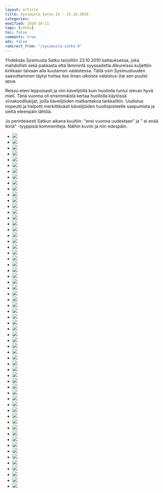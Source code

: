 ```yaml
--- 
layout: article 
title: Sysimusta Satku IX - 23.10.2010 
categories: 
modified: 2010-10-11 
tags: [satku]
toc: false 
comments: true 
ads: false 
redirect_from: "/sysimusta-satku-9" 
--- 
```


Yhdeksäs Sysimusta Satku tarjoiltiin 23.10.2010 kattauksessa, joka
mahdollisti sekä pakkasta että lämmintä syyssadetta.Alkureissu
kuljettiin kirkkaan taivaan alla kuutamon valaistessa. Tältä osin
Sysimustuuden saavuttaminen täytyi hoitaa itse ilman ulkoista
valaistus-(tai sen puute) apua.

Reissu eteni leppoisasti ja niin kävelijöillä kuin huollolla tuntui
olevan hyvä mieli. Tänä vuonna oli ensimmäistä kertaa huollolla käytössä
viivakoodilukijat, joilla kävelijöiden matkantekoa tarkkailtiin.
Uudistus nopeutti ja helpotti merkittävästi kävelijöiden huoltopisteelle
saapumista ja sieltä eteenpäin lähtöä.

Jo perinteisesti Satkun aikana kuultiin: "ensi vuonna uudestaan" ja " ei
enää ikinä" -tyyppisiä kommentteja. Näihin kuviin ja niin edespäin.

<div class="image-gallery">

-   [![](/Media/Default/ImageGalleries/sysimusta-satku-9/Thumbnails/20101023%20Sysimusta%20Satku%20005.jpg)](/Media/Default/ImageGalleries/sysimusta-satku-9/20101023%20Sysimusta%20Satku%20005.jpg)
-   [![](/Media/Default/ImageGalleries/sysimusta-satku-9/Thumbnails/20101023%20Sysimusta%20Satku%20006.jpg)](/Media/Default/ImageGalleries/sysimusta-satku-9/20101023%20Sysimusta%20Satku%20006.jpg)
-   [![](/Media/Default/ImageGalleries/sysimusta-satku-9/Thumbnails/20101023%20Sysimusta%20Satku%20009.jpg)](/Media/Default/ImageGalleries/sysimusta-satku-9/20101023%20Sysimusta%20Satku%20009.jpg)
-   [![](/Media/Default/ImageGalleries/sysimusta-satku-9/Thumbnails/20101023%20Sysimusta%20Satku%20015.jpg)](/Media/Default/ImageGalleries/sysimusta-satku-9/20101023%20Sysimusta%20Satku%20015.jpg)
-   [![](/Media/Default/ImageGalleries/sysimusta-satku-9/Thumbnails/20101023%20Sysimusta%20Satku%20016.jpg)](/Media/Default/ImageGalleries/sysimusta-satku-9/20101023%20Sysimusta%20Satku%20016.jpg)
-   [![](/Media/Default/ImageGalleries/sysimusta-satku-9/Thumbnails/20101023%20Sysimusta%20Satku%20017.jpg)](/Media/Default/ImageGalleries/sysimusta-satku-9/20101023%20Sysimusta%20Satku%20017.jpg)
-   [![](/Media/Default/ImageGalleries/sysimusta-satku-9/Thumbnails/20101023%20Sysimusta%20Satku%20023.jpg)](/Media/Default/ImageGalleries/sysimusta-satku-9/20101023%20Sysimusta%20Satku%20023.jpg)
-   [![](/Media/Default/ImageGalleries/sysimusta-satku-9/Thumbnails/20101023%20Sysimusta%20Satku%20025.jpg)](/Media/Default/ImageGalleries/sysimusta-satku-9/20101023%20Sysimusta%20Satku%20025.jpg)
-   [![](/Media/Default/ImageGalleries/sysimusta-satku-9/Thumbnails/20101023%20Sysimusta%20Satku%20031.jpg)](/Media/Default/ImageGalleries/sysimusta-satku-9/20101023%20Sysimusta%20Satku%20031.jpg)
-   [![](/Media/Default/ImageGalleries/sysimusta-satku-9/Thumbnails/20101023%20Sysimusta%20Satku%20033.jpg)](/Media/Default/ImageGalleries/sysimusta-satku-9/20101023%20Sysimusta%20Satku%20033.jpg)
-   [![](/Media/Default/ImageGalleries/sysimusta-satku-9/Thumbnails/20101023%20Sysimusta%20Satku%20035.jpg)](/Media/Default/ImageGalleries/sysimusta-satku-9/20101023%20Sysimusta%20Satku%20035.jpg)
-   [![](/Media/Default/ImageGalleries/sysimusta-satku-9/Thumbnails/20101023%20Sysimusta%20Satku%20037.jpg)](/Media/Default/ImageGalleries/sysimusta-satku-9/20101023%20Sysimusta%20Satku%20037.jpg)
-   [![](/Media/Default/ImageGalleries/sysimusta-satku-9/Thumbnails/20101023%20Sysimusta%20Satku%20038.jpg)](/Media/Default/ImageGalleries/sysimusta-satku-9/20101023%20Sysimusta%20Satku%20038.jpg)
-   [![](/Media/Default/ImageGalleries/sysimusta-satku-9/Thumbnails/20101023%20Sysimusta%20Satku%20043.jpg)](/Media/Default/ImageGalleries/sysimusta-satku-9/20101023%20Sysimusta%20Satku%20043.jpg)
-   [![](/Media/Default/ImageGalleries/sysimusta-satku-9/Thumbnails/20101023%20Sysimusta%20Satku%20044.jpg)](/Media/Default/ImageGalleries/sysimusta-satku-9/20101023%20Sysimusta%20Satku%20044.jpg)
-   [![](/Media/Default/ImageGalleries/sysimusta-satku-9/Thumbnails/20101023%20Sysimusta%20Satku%20046.jpg)](/Media/Default/ImageGalleries/sysimusta-satku-9/20101023%20Sysimusta%20Satku%20046.jpg)
-   [![](/Media/Default/ImageGalleries/sysimusta-satku-9/Thumbnails/20101023%20Sysimusta%20Satku%20048.jpg)](/Media/Default/ImageGalleries/sysimusta-satku-9/20101023%20Sysimusta%20Satku%20048.jpg)
-   [![](/Media/Default/ImageGalleries/sysimusta-satku-9/Thumbnails/20101023%20Sysimusta%20Satku%20049.jpg)](/Media/Default/ImageGalleries/sysimusta-satku-9/20101023%20Sysimusta%20Satku%20049.jpg)
-   [![](/Media/Default/ImageGalleries/sysimusta-satku-9/Thumbnails/20101023%20Sysimusta%20Satku%20051.jpg)](/Media/Default/ImageGalleries/sysimusta-satku-9/20101023%20Sysimusta%20Satku%20051.jpg)
-   [![](/Media/Default/ImageGalleries/sysimusta-satku-9/Thumbnails/20101023%20Sysimusta%20Satku%20059.jpg)](/Media/Default/ImageGalleries/sysimusta-satku-9/20101023%20Sysimusta%20Satku%20059.jpg)
-   [![](/Media/Default/ImageGalleries/sysimusta-satku-9/Thumbnails/20101023%20Sysimusta%20Satku%20060.jpg)](/Media/Default/ImageGalleries/sysimusta-satku-9/20101023%20Sysimusta%20Satku%20060.jpg)
-   [![](/Media/Default/ImageGalleries/sysimusta-satku-9/Thumbnails/20101023%20Sysimusta%20Satku%20066.jpg)](/Media/Default/ImageGalleries/sysimusta-satku-9/20101023%20Sysimusta%20Satku%20066.jpg)
-   [![](/Media/Default/ImageGalleries/sysimusta-satku-9/Thumbnails/20101023%20Sysimusta%20Satku%20067.jpg)](/Media/Default/ImageGalleries/sysimusta-satku-9/20101023%20Sysimusta%20Satku%20067.jpg)
-   [![](/Media/Default/ImageGalleries/sysimusta-satku-9/Thumbnails/20101023%20Sysimusta%20Satku%20070.jpg)](/Media/Default/ImageGalleries/sysimusta-satku-9/20101023%20Sysimusta%20Satku%20070.jpg)
-   [![](/Media/Default/ImageGalleries/sysimusta-satku-9/Thumbnails/20101023%20Sysimusta%20Satku%20075.jpg)](/Media/Default/ImageGalleries/sysimusta-satku-9/20101023%20Sysimusta%20Satku%20075.jpg)
-   [![](/Media/Default/ImageGalleries/sysimusta-satku-9/Thumbnails/20101023%20Sysimusta%20Satku%20078.jpg)](/Media/Default/ImageGalleries/sysimusta-satku-9/20101023%20Sysimusta%20Satku%20078.jpg)
-   [![](/Media/Default/ImageGalleries/sysimusta-satku-9/Thumbnails/20101023%20Sysimusta%20Satku%20079.jpg)](/Media/Default/ImageGalleries/sysimusta-satku-9/20101023%20Sysimusta%20Satku%20079.jpg)
-   [![](/Media/Default/ImageGalleries/sysimusta-satku-9/Thumbnails/20101023%20Sysimusta%20Satku%20080.jpg)](/Media/Default/ImageGalleries/sysimusta-satku-9/20101023%20Sysimusta%20Satku%20080.jpg)
-   [![](/Media/Default/ImageGalleries/sysimusta-satku-9/Thumbnails/20101023%20Sysimusta%20Satku%20083.jpg)](/Media/Default/ImageGalleries/sysimusta-satku-9/20101023%20Sysimusta%20Satku%20083.jpg)
-   [![](/Media/Default/ImageGalleries/sysimusta-satku-9/Thumbnails/20101023%20Sysimusta%20Satku%20084.jpg)](/Media/Default/ImageGalleries/sysimusta-satku-9/20101023%20Sysimusta%20Satku%20084.jpg)
-   [![](/Media/Default/ImageGalleries/sysimusta-satku-9/Thumbnails/20101023%20Sysimusta%20Satku%20086.jpg)](/Media/Default/ImageGalleries/sysimusta-satku-9/20101023%20Sysimusta%20Satku%20086.jpg)
-   [![](/Media/Default/ImageGalleries/sysimusta-satku-9/Thumbnails/20101023%20Sysimusta%20Satku%20087.jpg)](/Media/Default/ImageGalleries/sysimusta-satku-9/20101023%20Sysimusta%20Satku%20087.jpg)
-   [![](/Media/Default/ImageGalleries/sysimusta-satku-9/Thumbnails/20101023%20Sysimusta%20Satku%20089.jpg)](/Media/Default/ImageGalleries/sysimusta-satku-9/20101023%20Sysimusta%20Satku%20089.jpg)
-   [![](/Media/Default/ImageGalleries/sysimusta-satku-9/Thumbnails/20101023%20Sysimusta%20Satku%20092.jpg)](/Media/Default/ImageGalleries/sysimusta-satku-9/20101023%20Sysimusta%20Satku%20092.jpg)
-   [![](/Media/Default/ImageGalleries/sysimusta-satku-9/Thumbnails/20101023%20Sysimusta%20Satku%20093.jpg)](/Media/Default/ImageGalleries/sysimusta-satku-9/20101023%20Sysimusta%20Satku%20093.jpg)
-   [![](/Media/Default/ImageGalleries/sysimusta-satku-9/Thumbnails/20101023%20Sysimusta%20Satku%20094.jpg)](/Media/Default/ImageGalleries/sysimusta-satku-9/20101023%20Sysimusta%20Satku%20094.jpg)
-   [![](/Media/Default/ImageGalleries/sysimusta-satku-9/Thumbnails/20101023%20Sysimusta%20Satku%20097.jpg)](/Media/Default/ImageGalleries/sysimusta-satku-9/20101023%20Sysimusta%20Satku%20097.jpg)
-   [![](/Media/Default/ImageGalleries/sysimusta-satku-9/Thumbnails/20101023%20Sysimusta%20Satku%20099.jpg)](/Media/Default/ImageGalleries/sysimusta-satku-9/20101023%20Sysimusta%20Satku%20099.jpg)
-   [![](/Media/Default/ImageGalleries/sysimusta-satku-9/Thumbnails/20101023%20Sysimusta%20Satku%20106.jpg)](/Media/Default/ImageGalleries/sysimusta-satku-9/20101023%20Sysimusta%20Satku%20106.jpg)
-   [![](/Media/Default/ImageGalleries/sysimusta-satku-9/Thumbnails/20101023%20Sysimusta%20Satku%20111.jpg)](/Media/Default/ImageGalleries/sysimusta-satku-9/20101023%20Sysimusta%20Satku%20111.jpg)
-   [![](/Media/Default/ImageGalleries/sysimusta-satku-9/Thumbnails/20101023%20Sysimusta%20Satku%20112.jpg)](/Media/Default/ImageGalleries/sysimusta-satku-9/20101023%20Sysimusta%20Satku%20112.jpg)
-   [![](/Media/Default/ImageGalleries/sysimusta-satku-9/Thumbnails/20101023%20Sysimusta%20Satku%20115.jpg)](/Media/Default/ImageGalleries/sysimusta-satku-9/20101023%20Sysimusta%20Satku%20115.jpg)
-   [![](/Media/Default/ImageGalleries/sysimusta-satku-9/Thumbnails/20101023%20Sysimusta%20Satku%20116.jpg)](/Media/Default/ImageGalleries/sysimusta-satku-9/20101023%20Sysimusta%20Satku%20116.jpg)
-   [![](/Media/Default/ImageGalleries/sysimusta-satku-9/Thumbnails/20101023%20Sysimusta%20Satku%20119.jpg)](/Media/Default/ImageGalleries/sysimusta-satku-9/20101023%20Sysimusta%20Satku%20119.jpg)
-   [![](/Media/Default/ImageGalleries/sysimusta-satku-9/Thumbnails/20101023%20Sysimusta%20Satku%20124.jpg)](/Media/Default/ImageGalleries/sysimusta-satku-9/20101023%20Sysimusta%20Satku%20124.jpg)
-   [![](/Media/Default/ImageGalleries/sysimusta-satku-9/Thumbnails/20101023%20Sysimusta%20Satku%20135.jpg)](/Media/Default/ImageGalleries/sysimusta-satku-9/20101023%20Sysimusta%20Satku%20135.jpg)
-   [![](/Media/Default/ImageGalleries/sysimusta-satku-9/Thumbnails/20101023%20Sysimusta%20Satku%20141.jpg)](/Media/Default/ImageGalleries/sysimusta-satku-9/20101023%20Sysimusta%20Satku%20141.jpg)
-   [![](/Media/Default/ImageGalleries/sysimusta-satku-9/Thumbnails/20101023%20Sysimusta%20Satku%20153.jpg)](/Media/Default/ImageGalleries/sysimusta-satku-9/20101023%20Sysimusta%20Satku%20153.jpg)
-   [![](/Media/Default/ImageGalleries/sysimusta-satku-9/Thumbnails/20101023%20Sysimusta%20Satku%20154.jpg)](/Media/Default/ImageGalleries/sysimusta-satku-9/20101023%20Sysimusta%20Satku%20154.jpg)
-   [![](/Media/Default/ImageGalleries/sysimusta-satku-9/Thumbnails/20101023%20Sysimusta%20Satku%20159.jpg)](/Media/Default/ImageGalleries/sysimusta-satku-9/20101023%20Sysimusta%20Satku%20159.jpg)
-   [![](/Media/Default/ImageGalleries/sysimusta-satku-9/Thumbnails/20101023%20Sysimusta%20Satku%20168.jpg)](/Media/Default/ImageGalleries/sysimusta-satku-9/20101023%20Sysimusta%20Satku%20168.jpg)
-   [![](/Media/Default/ImageGalleries/sysimusta-satku-9/Thumbnails/20101023%20Sysimusta%20Satku%20179.jpg)](/Media/Default/ImageGalleries/sysimusta-satku-9/20101023%20Sysimusta%20Satku%20179.jpg)
-   [![](/Media/Default/ImageGalleries/sysimusta-satku-9/Thumbnails/20101023%20Sysimusta%20Satku%20190.jpg)](/Media/Default/ImageGalleries/sysimusta-satku-9/20101023%20Sysimusta%20Satku%20190.jpg)
-   [![](/Media/Default/ImageGalleries/sysimusta-satku-9/Thumbnails/20101023%20Sysimusta%20Satku%20193.jpg)](/Media/Default/ImageGalleries/sysimusta-satku-9/20101023%20Sysimusta%20Satku%20193.jpg)
-   [![](/Media/Default/ImageGalleries/sysimusta-satku-9/Thumbnails/20101023%20Sysimusta%20Satku%20196.jpg)](/Media/Default/ImageGalleries/sysimusta-satku-9/20101023%20Sysimusta%20Satku%20196.jpg)
-   [![](/Media/Default/ImageGalleries/sysimusta-satku-9/Thumbnails/20101023%20Sysimusta%20Satku%20207.jpg)](/Media/Default/ImageGalleries/sysimusta-satku-9/20101023%20Sysimusta%20Satku%20207.jpg)
-   [![](/Media/Default/ImageGalleries/sysimusta-satku-9/Thumbnails/20101023%20Sysimusta%20Satku%20209.jpg)](/Media/Default/ImageGalleries/sysimusta-satku-9/20101023%20Sysimusta%20Satku%20209.jpg)
-   [![](/Media/Default/ImageGalleries/sysimusta-satku-9/Thumbnails/20101023%20Sysimusta%20Satku%20215.jpg)](/Media/Default/ImageGalleries/sysimusta-satku-9/20101023%20Sysimusta%20Satku%20215.jpg)
-   [![](/Media/Default/ImageGalleries/sysimusta-satku-9/Thumbnails/20101023%20Sysimusta%20Satku%20218.jpg)](/Media/Default/ImageGalleries/sysimusta-satku-9/20101023%20Sysimusta%20Satku%20218.jpg)
-   [![](/Media/Default/ImageGalleries/sysimusta-satku-9/Thumbnails/20101023%20Sysimusta%20Satku%20221.jpg)](/Media/Default/ImageGalleries/sysimusta-satku-9/20101023%20Sysimusta%20Satku%20221.jpg)
-   [![](/Media/Default/ImageGalleries/sysimusta-satku-9/Thumbnails/20101023%20Sysimusta%20Satku%20227.jpg)](/Media/Default/ImageGalleries/sysimusta-satku-9/20101023%20Sysimusta%20Satku%20227.jpg)

</div>
